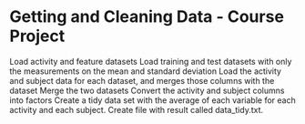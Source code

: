 # Getting and Cleaning Data - Course Project

Load activity and feature datasets
Load training and test datasets with only the measurements on the mean and standard deviation
Load the activity and subject data for each dataset, and merges those columns with the dataset
Merge the two datasets
Convert the activity and subject columns into factors
Create a tidy data set with the average of each variable for each activity and each subject.
Create file with result called data_tidy.txt.